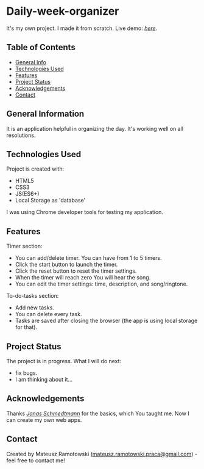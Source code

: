 # Daily-week-organizer
It's my own project. I made it from scratch. Live demo: [_here_](https://mateusz-ramotowski-poland.github.io/Daily-week-organizer/).

## Table of Contents
* [General Info](#general-information)
* [Technologies Used](#technologies-used)
* [Features](#features)
* [Project Status](#project-status)
* [Acknowledgements](#acknowledgements)
* [Contact](#contact)

## General Information
It is an application helpful in organizing the day. It's working well on all resolutions.

## Technologies Used
Project is created with:
* HTML5
* CSS3
* JS(ES6+)
* Local Storage as 'database'

I was using Chrome developer tools for testing my application.
## Features
Timer section:
- You can add/delete timer. You can have from 1 to 5 timers. 
- Click the start button to launch the timer.
- Click the reset button to reset the timer settings. 
- When the timer will reach zero You will hear the song.
- You can edit the timer settings: time, description, and song/ringtone.

To-do-tasks section: 
- Add new tasks.
- You can delete every task.
- Tasks are saved after closing the browser (the app is using local storage for that).

## Project Status
The project is in progress. What I will do next:
- fix bugs.
- I am thinking about it...


## Acknowledgements
Thanks [_Jonas Schmedtmann_](https://www.udemy.com/course/the-complete-javascript-course/learn/lecture/22648683?start=420#overview)
 for the basics, which You taught me. Now I can create my own web apps.

## Contact
Created by Mateusz Ramotowski (mateusz.ramotowski.praca@gmail.com) - feel free to contact me!

<!-- WHAT I LEARNED?
Ideas: 
- to do list
- communication with weather api
- calculate how many hours I spent on programming per week - local storage or database
- help to organizing my workouts
- log in/log out

In the next project start work with (At the beginning it will take more time but it is easier after the app gets bigger and bigger)
1.V Good semantic HTML structure with proper tags.
2.V Create standards for CSS classes, and divide CSS selectors for a few CSS files - it is easier to change something.
3. Create standards for function names and variable names.
4. Divide your CSS code into a few js modules.
5. Refactor Your code from time to time and add comments in harder-to-understand parts of the code
6. Write good README.md file.
7. CONCENTRATE ON ONE TASK - DO THAT TASK AND MAKE COMMIT WITH GOOD DESCRIPTION OF WHAT YOU DONE. START NEXT TASK......
8. DIVIDE CODE INTO SMALL PIECE. wWRITE PIECE OF CODE. TEST IT WELL AND THEN GO TO WRITE NEXT PIECE OF CODE - MORE THINK FROM BEGINNING YOU WILL HAVE LESS BUGS AND FRUSTRATION LATER
9. Selectors in CSS files in alphabetically order - it looks nicer and it is easier to search
10. If your code is written well you don't need a comment. Comment should express knowledge that you can't express by your code. It is better to use meaningfull names for variables and functions than use comments
11. It is very good to know and use design patterns.
12. Uncle Bob encourages pair programming. Think if I can do it?


What should I fix, consider?
10. Failed to load resource: the server responded with a status of 404 (). Webpage can't download songs! 
Uncaught (in promise) DOMException: The element has no supported sources - ten błąd wynika z niemożności załadowania piosenek. Dodaj obsługę błędów. Znajdź powód dlaczego to nie działa.
12. Po kliknięciu w overlay nie resetuję form2 restart timer. Jakie ma to konsekwencje? Czy musze to zmieniać?
13. Przetestuj aplikację tak jak umiem. 
14. Napisz przyciągające uwagę i zrozumiałe README.md
15. Daily organizer: Failed to load resource: the server responded with a status of 404 (). Timer webp image
-->
